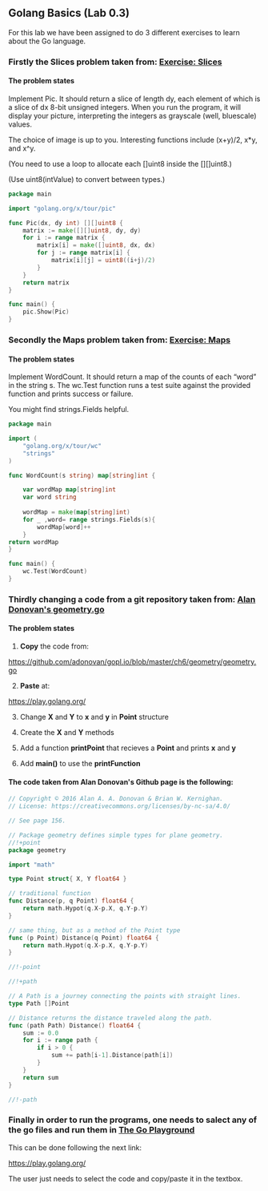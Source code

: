 ## Golang Basics (Lab 0.3)

For this lab we have been assigned to do 3 different exercises to learn about the Go language. 

### Firstly the Slices problem taken from: [Exercise: Slices](https://tour.golang.org/moretypes/18) 

#### The problem states

Implement Pic. It should return a slice of length dy, each element of which is a slice of dx 8-bit unsigned integers. When you run the program, it will display your picture, interpreting the integers as grayscale (well, bluescale) values.

The choice of image is up to you. Interesting functions include (x+y)/2, x*y, and x^y.

(You need to use a loop to allocate each []uint8 inside the [][]uint8.)

(Use uint8(intValue) to convert between types.) 

```go
package main

import "golang.org/x/tour/pic"

func Pic(dx, dy int) [][]uint8 {
	matrix := make([][]uint8, dy, dy)
	for i := range matrix {
		matrix[i] = make([]uint8, dx, dx)
		for j := range matrix[i] {
			matrix[i][j] = uint8((i+j)/2)
		}
	}
	return matrix
}

func main() {
	pic.Show(Pic)
}
```

### Secondly the Maps problem taken from: [Exercise: Maps](https://tour.golang.org/moretypes/23) 

#### The problem states

Implement WordCount. It should return a map of the counts of each “word” in the string s. The wc.Test function runs a test suite against the provided function and prints success or failure.

You might find strings.Fields helpful. 

```go
package main

import (
    "golang.org/x/tour/wc"
    "strings"
)

func WordCount(s string) map[string]int {

	var wordMap map[string]int
	var word string
	
    wordMap = make(map[string]int)
    for _ ,word= range strings.Fields(s){
        wordMap[word]++
    }
return wordMap
}

func main() {
    wc.Test(WordCount)
}
```

### Thirdly changing a code from a git repository taken from: [Alan Donovan's geometry.go](https://github.com/adonovan/gopl.io/blob/master/ch6/geometry/geometry.go)

#### The problem states

1. **Copy** the code from:

https://github.com/adonovan/gopl.io/blob/master/ch6/geometry/geometry.go

2. **Paste** at:

https://play.golang.org/

3. Change **X** and **Y** to **x** and **y** in **Point** structure
4. Create the **X** and **Y** methods

5. Add a function **printPoint** that recieves a **Point** and prints **x** and **y**

6. Add **main()** to use the **printFunction**

#### The code taken from Alan Donovan's Github page is the following:
```go
// Copyright © 2016 Alan A. A. Donovan & Brian W. Kernighan.
// License: https://creativecommons.org/licenses/by-nc-sa/4.0/

// See page 156.

// Package geometry defines simple types for plane geometry.
//!+point
package geometry

import "math"

type Point struct{ X, Y float64 }

// traditional function
func Distance(p, q Point) float64 {
	return math.Hypot(q.X-p.X, q.Y-p.Y)
}

// same thing, but as a method of the Point type
func (p Point) Distance(q Point) float64 {
	return math.Hypot(q.X-p.X, q.Y-p.Y)
}

//!-point

//!+path

// A Path is a journey connecting the points with straight lines.
type Path []Point

// Distance returns the distance traveled along the path.
func (path Path) Distance() float64 {
	sum := 0.0
	for i := range path {
		if i > 0 {
			sum += path[i-1].Distance(path[i])
		}
	}
	return sum
}

//!-path
```

### Finally in order to run the programs, one needs to salect any of the go files and run them in [The Go Playground](https://play.golang.org/)

This can be done following the next link:

https://play.golang.org/

The user just needs to select the code and copy/paste it in the textbox.
 
